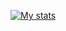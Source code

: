 
[![My stats](https://github-readme-stats.vercel.app/api?username=Sank34)](https://github.com/anuraghazra/github-readme-stats)
